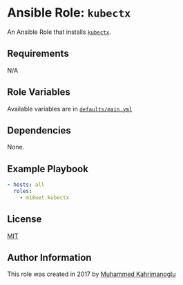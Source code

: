 # Ansible Role: `kubectx`

An Ansible Role that installs [`kubectx`](https://github.com/ahmetb/kubectx).

## Requirements

N/A

## Role Variables

Available variables are in [`defaults/main.yml`](defaults/main.yml)

## Dependencies

None.

## Example Playbook

```yaml
- hosts: all
  roles:
    - m18uet.kubectx
```

## License

[MIT](LICENSE)

## Author Information

This role was created in 2017 by [Muhammed Kahrimanoglu](https://www.m18u.net)
